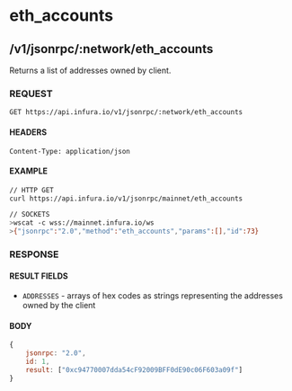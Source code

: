 # eth_accounts

## /v1/jsonrpc/:network/eth_accounts

Returns a list of addresses owned by client.

### REQUEST

`GET https://api.infura.io/v1/jsonrpc/:network/eth_accounts`

#### HEADERS

`Content-Type: application/json`

#### EXAMPLE
```bash
// HTTP GET
curl https://api.infura.io/v1/jsonrpc/mainnet/eth_accounts

// SOCKETS
>wscat -c wss://mainnet.infura.io/ws 
>{"jsonrpc":"2.0","method":"eth_accounts","params":[],"id":73}
```

### RESPONSE

#### RESULT FIELDS
- `ADDRESSES` - arrays of hex codes as strings representing the addresses owned by the client

#### BODY

```js
{
    jsonrpc: "2.0",
    id: 1,
    result: ["0xc94770007dda54cF92009BFF0dE90c06F603a09f"]
}
```
